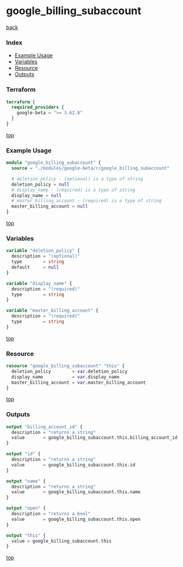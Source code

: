 # google_billing_subaccount

[back](../google-beta.md)

### Index

- [Example Usage](#example-usage)
- [Variables](#variables)
- [Resource](#resource)
- [Outputs](#outputs)

### Terraform

```terraform
terraform {
  required_providers {
    google-beta = ">= 3.62.0"
  }
}
```

[top](#index)

### Example Usage

```terraform
module "google_billing_subaccount" {
  source = "./modules/google-beta/r/google_billing_subaccount"

  # deletion_policy - (optional) is a type of string
  deletion_policy = null
  # display_name - (required) is a type of string
  display_name = null
  # master_billing_account - (required) is a type of string
  master_billing_account = null
}
```

[top](#index)

### Variables

```terraform
variable "deletion_policy" {
  description = "(optional)"
  type        = string
  default     = null
}

variable "display_name" {
  description = "(required)"
  type        = string
}

variable "master_billing_account" {
  description = "(required)"
  type        = string
}
```

[top](#index)

### Resource

```terraform
resource "google_billing_subaccount" "this" {
  deletion_policy        = var.deletion_policy
  display_name           = var.display_name
  master_billing_account = var.master_billing_account
}
```

[top](#index)

### Outputs

```terraform
output "billing_account_id" {
  description = "returns a string"
  value       = google_billing_subaccount.this.billing_account_id
}

output "id" {
  description = "returns a string"
  value       = google_billing_subaccount.this.id
}

output "name" {
  description = "returns a string"
  value       = google_billing_subaccount.this.name
}

output "open" {
  description = "returns a bool"
  value       = google_billing_subaccount.this.open
}

output "this" {
  value = google_billing_subaccount.this
}
```

[top](#index)